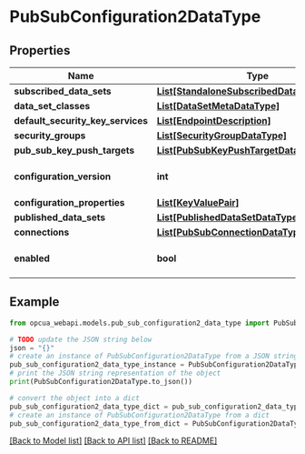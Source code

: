 # PubSubConfiguration2DataType


## Properties

Name | Type | Description | Notes
------------ | ------------- | ------------- | -------------
**subscribed_data_sets** | [**List[StandaloneSubscribedDataSetDataType]**](StandaloneSubscribedDataSetDataType.md) |  | [optional] 
**data_set_classes** | [**List[DataSetMetaDataType]**](DataSetMetaDataType.md) |  | [optional] 
**default_security_key_services** | [**List[EndpointDescription]**](EndpointDescription.md) |  | [optional] 
**security_groups** | [**List[SecurityGroupDataType]**](SecurityGroupDataType.md) |  | [optional] 
**pub_sub_key_push_targets** | [**List[PubSubKeyPushTargetDataType]**](PubSubKeyPushTargetDataType.md) |  | [optional] 
**configuration_version** | **int** |  | [optional] [default to 0]
**configuration_properties** | [**List[KeyValuePair]**](KeyValuePair.md) |  | [optional] 
**published_data_sets** | [**List[PublishedDataSetDataType]**](PublishedDataSetDataType.md) |  | [optional] 
**connections** | [**List[PubSubConnectionDataType]**](PubSubConnectionDataType.md) |  | [optional] 
**enabled** | **bool** |  | [optional] [default to False]

## Example

```python
from opcua_webapi.models.pub_sub_configuration2_data_type import PubSubConfiguration2DataType

# TODO update the JSON string below
json = "{}"
# create an instance of PubSubConfiguration2DataType from a JSON string
pub_sub_configuration2_data_type_instance = PubSubConfiguration2DataType.from_json(json)
# print the JSON string representation of the object
print(PubSubConfiguration2DataType.to_json())

# convert the object into a dict
pub_sub_configuration2_data_type_dict = pub_sub_configuration2_data_type_instance.to_dict()
# create an instance of PubSubConfiguration2DataType from a dict
pub_sub_configuration2_data_type_from_dict = PubSubConfiguration2DataType.from_dict(pub_sub_configuration2_data_type_dict)
```
[[Back to Model list]](../README.md#documentation-for-models) [[Back to API list]](../README.md#documentation-for-api-endpoints) [[Back to README]](../README.md)


